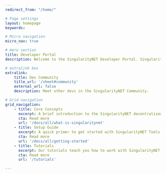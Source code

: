 ```yaml
---
redirect_from: "/home/"

# Page settings
layout: homepage
keywords:

# Micro navigation
micro_nav: true

# Hero section
title: Developer Portal
description: Welcome to the SingularityNET Developer Portal. SingularityNET lets anyone create, share, and monetize AI services at scale. The world’s decentralized AI network has arrived.

# extralink box
extralink:
    title: Dev Community
    title_url: '/sheet#community'
    external_url: false
    description: Meet other devs in the SingularityNET Community.

# Grid navigation
grid_navigation:
    - title: Core Concepts
      excerpt: A brief introduction to the SingularityNET decentralized platform for AI services.
      cta: Read more
      url: '/docs/all/what-is-singularitynet'
    - title: Setup Guide
      excerpt: A quick primer to get started with SingularityNET Tools & Software.
      cta: Read more
      url: '/docs/all/getting-started'
    - title: Tutorials
      excerpt: Our tutorials teach you how to work with SingularityNET Services in various programming languages.
      cta: Read more
      url: '/tutorials'

---
```

